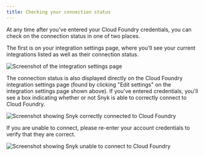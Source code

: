 ```yaml
---
title: Checking your connection status
---
```

At any time after you've entered your Cloud Foundry credentials, you can check on the connection status in one of two places.

The first is on your integration settings page, where you'll see your current integrations listed as well as their connection status.

![Screenshot of the integration settings page](https://res.cloudinary.com/snyk/image/upload/c_scale,w_auto,q_auto/v1497366430/serverless-docs/integration-settings.png)

The connection status is also displayed directly on the Cloud Foundry integration settings  page (found by clicking "Edit settings" on the integration settings page shown above). If you've entered credentials, you'll see a box indicating whether or not Snyk is able to correctly connect to Cloud Foundry.

![Screenshot showing Snyk correctly connected to Cloud Foundry](https://res.cloudinary.com/snyk/image/upload/c_scale,w_auto,q_auto/v1493154598/serverless-docs/cloud-foundry-connected.png)


If you are unable to connect, please re-enter your account credentials to verify that they are correct.

![Screenshot showing Snyk unable to connect to Cloud Foundry](https://res.cloudinary.com/snyk/image/upload/c_scale,w_auto,q_auto/v1493154598/serverless-docs/cloud-foundry-cant-connect.png)
